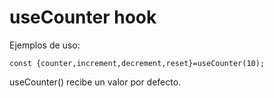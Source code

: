 # useCounter hook

Ejemplos de uso:
```
const {counter,increment,decrement,reset}=useCounter(10);    
```

useCounter() recibe un valor por defecto.